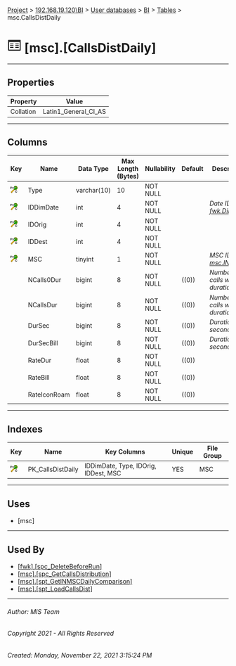 #### 

[Project](../../../../index.md) > [192.168.19.120\\BI](../../../index.md) > [User databases](../../index.md) > [BI](../index.md) > [Tables](Tables.md) > msc.CallsDistDaily

# ![Tables](../../../../Images/Table32.png) [msc].[CallsDistDaily]

---

## <a name="#properties"></a>Properties

| Property | Value |
|---|---|
| Collation | Latin1_General_CI_AS |


---

## <a name="#columns"></a>Columns

| Key | Name | Data Type | Max Length (Bytes) | Nullability | Default | Description |
|---|---|---|---|---|---|---|
| [![Cluster Primary Key PK_CallsDistDaily: IDDimDate\Type\IDOrig\IDDest\MSC](../../../../Images/pkcluster.png)](#indexes) | Type | varchar(10) | 10 | NOT NULL |  |  |
| [![Cluster Primary Key PK_CallsDistDaily: IDDimDate\Type\IDOrig\IDDest\MSC](../../../../Images/pkcluster.png)](#indexes) | IDDimDate | int | 4 | NOT NULL |  | _Date ID (see [fwk.DimDate](DimDate.md))_ |
| [![Cluster Primary Key PK_CallsDistDaily: IDDimDate\Type\IDOrig\IDDest\MSC](../../../../Images/pkcluster.png)](#indexes) | IDOrig | int | 4 | NOT NULL |  |  |
| [![Cluster Primary Key PK_CallsDistDaily: IDDimDate\Type\IDOrig\IDDest\MSC](../../../../Images/pkcluster.png)](#indexes) | IDDest | int | 4 | NOT NULL |  |  |
| [![Cluster Primary Key PK_CallsDistDaily: IDDimDate\Type\IDOrig\IDDest\MSC](../../../../Images/pkcluster.png)](#indexes) | MSC | tinyint | 1 | NOT NULL |  | _MSC ID (see [msc.INs](MSCs.md))_ |
|  | NCalls0Dur | bigint | 8 | NOT NULL | ((0)) | _Number of calls with 0 duration_ |
|  | NCallsDur | bigint | 8 | NOT NULL | ((0)) | _Number of calls with duration_ |
|  | DurSec | bigint | 8 | NOT NULL | ((0)) | _Duration in seconds_ |
|  | DurSecBill | bigint | 8 | NOT NULL | ((0)) | _Duration in seconds_ |
|  | RateDur | float | 8 | NOT NULL | ((0)) |  |
|  | RateBill | float | 8 | NOT NULL | ((0)) |  |
|  | RateIconRoam | float | 8 | NOT NULL | ((0)) |  |


---

## <a name="#indexes"></a>Indexes

| Key | Name | Key Columns | Unique | File Group |
|---|---|---|---|---|
| [![Cluster Primary Key PK_CallsDistDaily: IDDimDate\Type\IDOrig\IDDest\MSC](../../../../Images/pkcluster.png)](#indexes) | PK_CallsDistDaily | IDDimDate, Type, IDOrig, IDDest, MSC | YES | MSC |


---

## <a name="#uses"></a>Uses

* [msc]


---

## <a name="#usedby"></a>Used By

* [[fwk].[spc_DeleteBeforeRun]](../Programmability/Stored_Procedures/spc_DeleteBeforeRun.md)
* [[msc].[spc_GetCallsDistribution]](../Programmability/Stored_Procedures/spc_GetCallsDistribution.md)
* [[msc].[spt_GetINMSCDailyComparison]](../Programmability/Stored_Procedures/spt_GetINMSCDailyComparison.md)
* [[msc].[spt_LoadCallsDist]](../Programmability/Stored_Procedures/spt_LoadCallsDist_000j.md)


---

###### Author:  MIS Team

###### Copyright 2021 - All Rights Reserved

###### Created: Monday, November 22, 2021 3:15:24 PM

